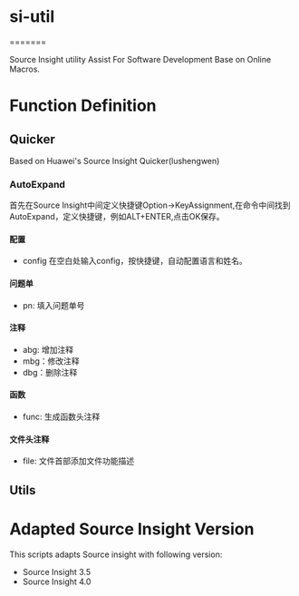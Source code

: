 # si-util
=======

Source Insight utility Assist For Software Development
Base on Online Macros.

# Function Definition
## Quicker
Based on Huawei's Source Insight Quicker(lushengwen)
### AutoExpand
首先在Source Insight中间定义快捷键Option->KeyAssignment,在命令中间找到AutoExpand，定义快捷键，例如ALT+ENTER,点击OK保存。

#### 配置
* config 在空白处输入config，按快捷键，自动配置语言和姓名。
#### 问题单
* pn: 填入问题单号
#### 注释
* abg: 增加注释
* mbg：修改注释
* dbg：删除注释
#### 函数
* func: 生成函数头注释
#### 文件头注释
* file: 文件首部添加文件功能描述

## Utils

# Adapted Source Insight Version
This scripts adapts Source insight with following version:
* Source Insight 3.5
* Source Insight 4.0
